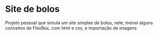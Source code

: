 # Site de bolos

Projeto pessoal que simula um site simples de bolos, nele, treinei alguns conceitos de FlexBox, com html e css, e importação de imagens
